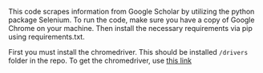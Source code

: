 This code scrapes information from Google Scholar by utilizing the python package Selenium. To run the code, make sure you have a copy of Google Chrome on your machine. Then install the necessary requirements via pip using requirements.txt.

First you must install the chromedriver. This should be installed `/drivers` folder in the repo. To get the chromedriver, use [this link](https://chromedriver.chromium.org/getting-started)
